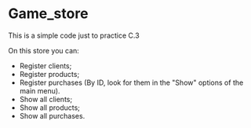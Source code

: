 # Game_store
This is a simple code just to practice C.3

On this store you can:
- Register clients;
- Register products;
- Register purchases (By ID, look for them in the "Show" options of the main menu).
- Show all clients;
- Show all products;
- Show all purchases.